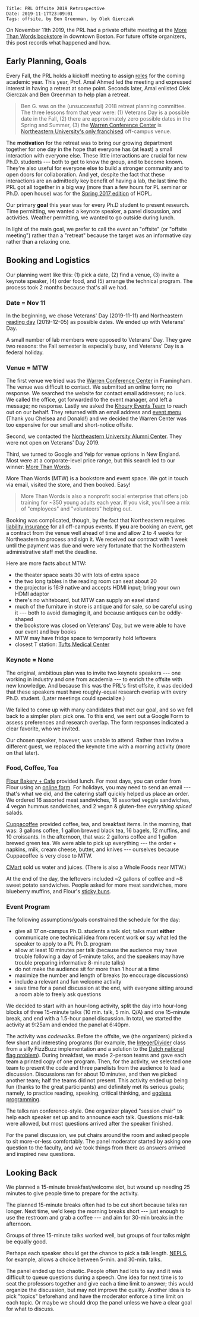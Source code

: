     Title: PRL Offsite 2019 Retrospective
    Date: 2019-11-17T23:09:01
    Tags: offsite, by Ben Greenman, by Olek Gierczak

On November 11th 2019, the PRL had a private offsite meeting at the
 [More Than Words bookstore][mtw] in downtown Boston.
For future offsite organizers, this post records what happened and how.

<!-- more -->

## Early Planning, Goals

Every Fall, the PRL holds a kickoff meeting to assign
 [roles](http://prl.ccs.neu.edu/contact) for the coming academic year.
This year, Prof. Amal Ahmed led the meeting and expressed interest in having
 a retreat at some point.
Seconds later, Amal enlisted Olek Gierczak and Ben Greenman
 to help plan a retreat.

> Ben G. was on the (unsuccessful) 2018 retreat planning committee.
> The three lessons from that year were: (1) Veterans Day is a possible date
> in the Fall, (2) there are approximately zero possible dates in the Spring
> and Summer, (3) the [Warren Conference Center][warren]
> is [Northeastern University's only franchised](https://www.northeastern.edu/events/northeastern-owned-off-campus-venues)
> off-campus venue.

The **motivation** for the retreat was to bring our growing department together
 for one day in the hope that everyone has (at least) a small interaction with
 everyone else.
These little interactions are crucial for new Ph.D. students --- both to get
 to know the group, and to become known.
They're also useful for everyone else to build a stronger community and
 to open doors for collaboration.
And yet, despite the fact that these interactions are an admittedly key benefit
 of having a lab, the last time the PRL got all together in a big way (more
 than a few hours for PL seminar or Ph.D. open house) was for the
 [Spring 2017 edition](http://www.ccs.neu.edu/home/matthias/7480-s17/index.html)
 of HOPL.

Our primary **goal** this year was for every Ph.D student to present research.
Time permitting, we wanted a keynote speaker, a panel discussion, and activities.
Weather permitting, we wanted to go outside during lunch.

In light of the main goal, we prefer to call the event an "offsite"
 (or "offsite meeting") rather than a "retreat" because the target was an
 informative day rather than a relaxing one.


## Booking and Logistics

Our planning went like this: (1) pick a date, (2) find a venue, (3) invite a keynote
 speaker, (4) order food, and (5) arrange the technical program.
The process took 2 months because that's all we had.

### Date = Nov 11

In the beginning, we chose Veterans' Day (2019-11-11) and Northeastern [reading
 day](https://registrar.northeastern.edu/app/uploads/2019-2020-University-Wide-Calendar-List.pdf)
 (2019-12-05) as possible dates.
We ended up with Veterans' Day.
<!-- TODO dear Olek / Amal, do you remember why we ruled out readings day? Bad for Warren Center? Bad for some people? -->

A small number of lab members were opposed to Veterans' Day.
They gave two reasons: the Fall semester is especially busy, and Veterans' Day
 is a federal holiday.


### Venue = MTW

The first venue we tried was the [Warren Conference Center][warren] in
 Framingham.
The venue was difficult to contact.
We submitted an online form; no response.
We searched the website for contact email addresses; no luck.
We called the office, got forwarded to the event manager, and left a message; no response.
Lastly we asked the [Khoury Events Team](https://www.khoury.northeastern.edu/people/chelsea-smith/)
 to reach out on our behalf.
They returned with an email address and
 [event menu](/blog/static/warren-center-meetings-and-retreats.pdf)
 (Thank you Chelsea and Donald!)
 and we decided the Warren Center was too expensive for our small and short-notice offsite.
<!-- Donald Pepple (Northeastern) made contact with Christine Barisano (Framingham) -->

Second, we contacted the [Northeastern University Alumni Center](https://alumni.northeastern.edu/about/alumni-center/).
They were not open on Veterans' Day 2019.

Third, we turned to Google and Yelp for venue options in New England.
Most were at a corporate-level price range, but this search led to our
 winner: [More Than Words][mtw].

More Than Words (MTW) is a bookstore and event space.
We got in touch via email, visited the store, and then booked.
Easy!

> More Than Words is also a nonprofit social enterprise that offers job training
> for ~350 young adults each year. If you visit, you'll see a mix of "employees"
> and "volunteers" helping out.

Booking was complicated, though, by the fact that Northeastern requires
 [liability insurance](http://catalog.northeastern.edu/graduate/health-sciences/academic-policies-procedures/liability-insurance/)
 for all off-campus events.
If **you** are booking an event, get a contract from the venue well ahead
 of time and allow 2 to 4 weeks for Northeastern to process and sign it.
We received our contract with 1 week until the payment was due and were very
 fortunate that the Northeastern administrative staff met the deadline.

Here are more facts about MTW:

- the theater space seats 30 with lots of extra space
- the two long tables in the reading room can seat about 20
- the projector is 16:9 native and accepts HDMI input; bring your own HDMI adaptor
- there's no whiteboard, but MTW can supply an easel stand
- much of the furniture in store is antique and for sale, so be careful using
  it --- both to avoid damaging it, and because antiques can be oddly-shaped
- the bookstore was closed on Veterans' Day, but we were able to have our
  event and buy books
- MTW may have fridge space to temporarily hold leftovers
- closest T station: [Tufts Medical Center](https://www.mbta.com/stops/place-tumnl)


### Keynote = None

The original, ambitious plan was to invite two keynote speakers --- one working
 in industry and one from academia --- to enrich the offsite
 with new knowledge.
And because this was the PRL's first offsite, it was decided that these speakers
 must have roughly-equal research overlap with every Ph.D. student.
(Later meetings could specialize.)

We failed to come up with many candidates that met our goal, and so we
 fell back to a simpler plan: pick one.
To this end, we sent out a Google Form to assess preferences and research overlap.
The form responses indicated a clear favorite, who we invited.

Our chosen speaker, however, was unable to attend.
Rather than invite a different guest, we replaced the keynote time with a
 morning activity (more on that later).

<!-- to future planners: we invited Kathi Fisler; she had grant-writing plans for that day and would be interested in coming to a future offsite -->


### Food, Coffee, Tea

[Flour Bakery + Cafe](https://flourbakery.com/) provided lunch.
For most days, you can order from Flour using an [online form](https://flourbakery.com/menu/catering/catering-information/).
For holidays, you may need to send an email --- that's what we did, and
 the catering staff quickly helped us place an order.
We ordered 16 assorted meat sandwiches, 16 assorted veggie sandwiches, 4 vegan hummus
 sandwiches, and 2 vegan & gluten-free _everything spiced_ salads.

[Cuppacoffee](https://www.trycuppacoffee.com/location/) provided coffee, tea,
 and breakfast items.
In the morning, that was: 3 gallons coffee, 1 gallon brewed black tea,
 16 bagels, 12 muffins, and 10 croissants.
In the afternoon, that was: 2 gallons coffee and 1 gallon brewed green tea.
We were able to pick up everything --- the order + napkins, milk, cream cheese,
 butter, and knives --- ourselves because Cuppacoffee is very close to MTW.

[CMart](http://www.cmartboston.com/) sold us water and juices.
(There is also a Whole Foods near MTW.)

At the end of the day, the leftovers included ~2 gallons of coffee and ~8
 sweet potato sandwiches.
People asked for more meat sandwiches, more blueberry muffins,
 and Flour's [sticky buns](https://youtu.be/kIbhckqanHI).


### Event Program

The following assumptions/goals constrained the schedule for the day:

- give all 17 on-campus Ph.D. students a talk slot;
  talks must **either** communicate one technical idea from recent
  work **or** say what led the speaker to apply to a PL Ph.D. program
- allow at least 10 minutes per talk
  (because the audience may have trouble following a day of 5-minute talks,
  and the speakers may have trouble preparing informative 8-minute talks)
- do not make the audience sit for more than 1 hour at a time
- maximize the number and length of breaks (to encourage discussions)
- include a relevant and fun welcome activity
- save time for a panel discussion at the end, with everyone sitting around
  a room able to freely ask questions

We decided to start with an hour-long activity, split the day into
 hour-long blocks of three 15-minute talks (10 min. talk, 5 min. Q/A)
 and one 15-minute break, and end with a 1.5-hour panel discussion.
In total, we started the activity at 9:25am and ended the panel at 6:40pm.

The activity was _codewalks_.
Before the offsite, we (the organizers) picked a few short and interesting programs
 (for example, the [IntegerDivider](https://github.com/EnterpriseQualityCoding/FizzBuzzEnterpriseEdition/blob/master/src/main/java/com/seriouscompany/business/java/fizzbuzz/packagenamingpackage/impl/math/arithmetics/IntegerDivider.java)
  class from a silly FizzBuzz implementation and a solution to the
  [Dutch national flag problem](https://en.wikipedia.org/wiki/Dutch_national_flag_problem)).
During breakfast, we made 2-person teams and gave each team a
 printed copy of one program.
Then, for the activity, we selected one team to present the code and three
 panelists from the audience to lead a discussion.
Discussions ran for about 10 minutes, and then we picked another team;
 half the teams did not present.
This activity ended up being fun (thanks to the great participants) and
 definitely met its serious goals; namely, to practice reading, speaking, critical thinking, and
 [egoless programming](https://blog.codinghorror.com/the-ten-commandments-of-egoless-programming/).

The talks ran conference-style.
One organizer played "session chair" to help each speaker set up and
 to announce each talk.
Questions mid-talk were allowed, but most questions arrived after the speaker
 finished.

For the panel discussion, we put chairs around the room and asked people to
 sit more-or-less comfortably.
The panel moderator started by asking one question to the faculty, and
 we took things from there as answers arrived and inspired new questions.


## Looking Back

We planned a 15-minute breakfast/welcome slot, but wound up needing 25 minutes
 to give people time to prepare for the activity.

The planned 15-minute breaks often had to be cut short because talks
  ran longer.
Next time, we'd keep the morning breaks short --- just enough to use the
 restroom and grab a coffee --- and aim for 30-min breaks in the afternoon.

Groups of three 15-minute talks worked well, but groups of four talks might
  be equally good.

Perhaps each speaker should get the chance to pick a talk length.
[NEPLS](https://nepls.org/), for example, allows a choice between 5-min.
 and 30-min. talks.

The panel ended up too chaotic.
People often had lots to say and it was difficult to queue questions during a
 speech.
One idea for next time is to seat the professors together and give each a time
 limit to answer; this would organize the discussion, but may not improve the
 quality.
Another idea is to pick "topics" beforehand and have the moderator enforce a
 time limit on each topic.
Or maybe we should drop the panel unless we have a clear goal for what to discuss.
<!-- to future organizers: the panel began asking faculty for a mistake in their career and quickly developed an "advisor vs student" flavor -->


[mtw]: https://mtwyouth.org
[warren]: http://www.warrencenter.com
